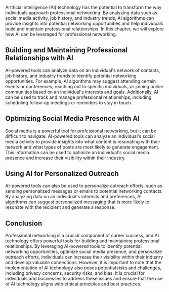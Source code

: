 
Artificial intelligence (AI) technology has the potential to transform the way individuals approach professional networking. By analyzing data such as social media activity, job history, and industry trends, AI algorithms can provide insights into potential networking opportunities and help individuals build and maintain professional relationships. In this chapter, we will explore how AI can be leveraged for professional networking.

Building and Maintaining Professional Relationships with AI
-----------------------------------------------------------

AI-powered tools can analyze data on an individual's network of contacts, job history, and industry trends to identify potential networking opportunities. For example, AI algorithms may suggest attending certain events or conferences, reaching out to specific individuals, or joining online communities based on an individual's interests and goals. Additionally, AI can be used to track and manage professional relationships, including scheduling follow-up meetings or reminders to stay in touch.

Optimizing Social Media Presence with AI
----------------------------------------

Social media is a powerful tool for professional networking, but it can be difficult to navigate. AI-powered tools can analyze an individual's social media activity to provide insights into what content is resonating with their network and what types of posts are most likely to generate engagement. This information can be used to optimize an individual's social media presence and increase their visibility within their industry.

Using AI for Personalized Outreach
----------------------------------

AI-powered tools can also be used to personalize outreach efforts, such as sending personalized messages or emails to potential networking contacts. By analyzing data on an individual's interests and preferences, AI algorithms can suggest personalized messaging that is more likely to resonate with the recipient and generate a response.

Conclusion
----------

Professional networking is a crucial component of career success, and AI technology offers powerful tools for building and maintaining professional relationships. By leveraging AI-powered tools to identify potential networking opportunities, optimize social media presence, and personalize outreach efforts, individuals can increase their visibility within their industry and develop valuable connections. However, it is important to note that the implementation of AI technology also poses potential risks and challenges, including privacy concerns, security risks, and bias. It is crucial for individuals and businesses to address these issues and ensure that the use of AI technology aligns with ethical principles and best practices.
